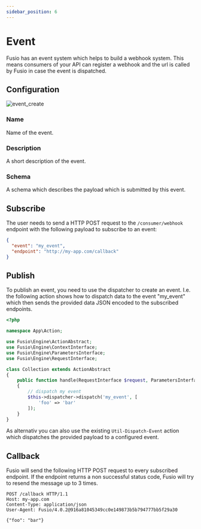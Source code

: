 ```yaml
---
sidebar_position: 6
---
```


# Event

Fusio has an event system which helps to build a webhook system. This means consumers of your API can register a webhook
and the url is called by Fusio in case the event is dispatched.

## Configuration

![event_create](/img/backend/api/event_create.png)

### Name

Name of the event.

### Description

A short description of the event.

### Schema

A schema which describes the payload which is submitted by this event.

## Subscribe

The user needs to send a HTTP POST request to the `/consumer/webhook` endpoint with the following payload to subscribe
to an event:

```json
{
  "event": "my_event",
  "endpoint": "http://my-app.com/callback"
}
```

## Publish

To publish an event, you need to use the dispatcher to create an event. I.e. the following action shows how to dispatch
data to the event "my_event" which then sends the provided data JSON encoded to the subscribed endpoints.

```php
<?php

namespace App\Action;

use Fusio\Engine\ActionAbstract;
use Fusio\Engine\ContextInterface;
use Fusio\Engine\ParametersInterface;
use Fusio\Engine\RequestInterface;

class Collection extends ActionAbstract
{
    public function handle(RequestInterface $request, ParametersInterface $configuration, ContextInterface $context)
    {
        // dispatch my event
        $this->dispatcher->dispatch('my_event', [
            'foo' => 'bar'
        ]);
    }
}
```

As alternativ you can also use the existing `Util-Dispatch-Event` action which dispatches the provided payload
to a configured event.

## Callback

Fusio will send the following HTTP POST request to every subscribed endpoint. If the endpoint returns a non
successful status code, Fusio will try to resend the message up to 3 times.

```
POST /callback HTTP/1.1
Host: my-app.com
Content-Type: application/json
User-Agent: Fusio/4.0.2@916a81045349cc0e149873b5b794777bb5f29a30

{"foo": "bar"}
```
